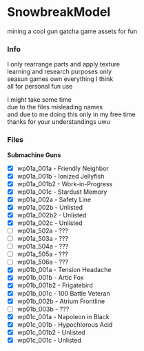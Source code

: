 # SnowbreakModel
mining a cool gun gatcha game assets for fun

### Info
I only rearrange parts and apply texture  
learning and research purposes only  
seasun games own everything I think  
all for personal fun use

I might take some time  
due to the files misleading names  
and due to me doing this only in my free time  
thanks for your understandings uwu  

### Files
**Submachine Guns**
- [x] wp01a_001a - Friendly Neighbor
- [x] wp01a_001b - Ionized Jellyfish
- [x] wp01a_001b2 - Work-in-Progress
- [x] wp01a_001c - Stardust Memory
- [x] wp01a_002a - Safety Line
- [x] wp01a_002b - Unlisted
- [x] wp01a_002b2 - Unlisted
- [x] wp01a_002c - Unlisted
- [ ] wp01a_502a - ???
- [ ] wp01a_503a - ???
- [ ] wp01a_504a - ???
- [ ] wp01a_505a - ???
- [ ] wp01a_506a - ???
- [x] wp01b_001a - Tension Headache
- [x] wp01b_001b - Artic Fox
- [x] wp01b_001b2 - Frigatebird
- [x] wp01b_001c - 100 Battle Veteran
- [x] wp01b_002b - Atrium Frontline
- [ ] wp01b_003b - ???
- [x] wp01c_001a - Napoleon in Black
- [x] wp01c_001b - Hypochlorous Acid
- [x] wp01c_001b2 - Unlisted
- [x] wp01c_001c - Unlisted